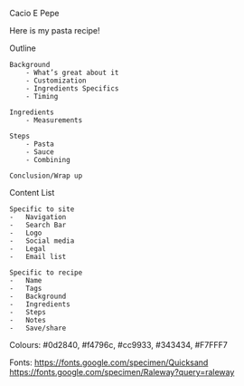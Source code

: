 Cacio E Pepe

Here is my pasta recipe!

Outline

    Background
        - What’s great about it
        - Customization
        - Ingredients Specifics
        - Timing

    Ingredients
        - Measurements

    Steps
        - Pasta
        - Sauce
        - Combining

    Conclusion/Wrap up

Content List
    
    Specific to site
    -	Navigation
    -   Search Bar
    -	Logo
    -	Social media
    -	Legal
    -	Email list

    Specific to recipe
    -	Name
    -	Tags 
    -	Background
    -	Ingredients
    -	Steps
    -	Notes
    -	Save/share

Colours:
#0d2840, #f4796c, #cc9933, #343434, #F7FFF7

Fonts:
https://fonts.google.com/specimen/Quicksand
https://fonts.google.com/specimen/Raleway?query=raleway
